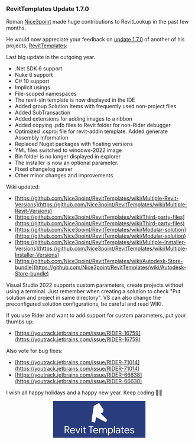 <head>
<meta http-equiv="Content-Type" content="text/html; charset=utf-8">
<link rel="stylesheet" type="text/css" href="bc.css">
<script src="https://cdn.rawgit.com/google/code-prettify/master/loader/run_prettify.js" type="text/javascript"></script>
</head>

<!---


twitter:


&ndash; 
...

linkedin:


#bim #DynamoBim #ForgeDevCon #Revit #API #IFC #SDK #AI #VisualStudio #Autodesk #AEC #adsk

the [Revit API discussion forum](http://forums.autodesk.com/t5/revit-api-forum/bd-p/160) thread

<center>
<img src="img/" alt="" title="" width="600"/>
<p style="font-size: 80%; font-style:italic"></p>
</center>

-->

### RevitTemplates Update 1.7.0

Roman [Nice3point](https://github.com/Nice3point) made
huge contributions to RevitLookup in the past few months.

He would now appreciate your feedback
on [update 1.7.0](https://github.com/Nice3point/RevitTemplates/discussions/19) of another of his projects,
[RevitTemplates](https://github.com/Nice3point/RevitTemplates):

Last big update in the outgoing year.

- .Net SDK 6 support
- Nuke 6 support
- C# 10 support
- Implicit usings
- File-scoped namespaces
- The revit-sln template is now displayed in the IDE
- Added group Solution Items with frequently used non-project files
- Added SubTransaction
- Added extensions for adding images to a ribbon
- Added copying .pdb files to Revit folder for non-Rider debugger
- Optimized .csproj file for revit-addin template. Added generate Assembly Information
- Replaced Nuget packages with floating versions
- YML files switched to windows-2022 image
- Bin folder is no longer displayed in explorer
- The installer is now an optional parameter.
- Fixed changelog parser
- Other minor changes and improvements

Wiki updated:

- [https://github.com/Nice3point/RevitTemplates/wiki/Multiple-Revit-Versions](https://github.com/Nice3point/RevitTemplates/wiki/Multiple-Revit-Versions)
- [https://github.com/Nice3point/RevitTemplates/wiki/Third-party-files](https://github.com/Nice3point/RevitTemplates/wiki/Third-party-files)
- [https://github.com/Nice3point/RevitTemplates/wiki/Modular-solution](https://github.com/Nice3point/RevitTemplates/wiki/Modular-solution)
- [https://github.com/Nice3point/RevitTemplates/wiki/Multiple-Installer-Versions](https://github.com/Nice3point/RevitTemplates/wiki/Multiple-Installer-Versions)
- [https://github.com/Nice3point/RevitTemplates/wiki/Autodesk-Store-bundle](https://github.com/Nice3point/RevitTemplates/wiki/Autodesk-Store-bundle)

Visual Studio 2022 supports custom parameters, create projects without using a terminal.
Just remember when creating a solution to check "Put solution and project in same directory".
VS can also change the preconfigured solution configurations, be careful and read WIKI.

If you use Rider and want to add support for custom parameters, put your thumbs up:

- [https://youtrack.jetbrains.com/issue/RIDER-16759](https://youtrack.jetbrains.com/issue/RIDER-16759)

Also vote for bug fixes:

- [https://youtrack.jetbrains.com/issue/RIDER-71014](https://youtrack.jetbrains.com/issue/RIDER-71014)
- [https://youtrack.jetbrains.com/issue/RIDER-66638](https://youtrack.jetbrains.com/issue/RIDER-66638)

I wish all happy holidays and a happy new year.
Keep coding 🎅🥳

<center>
<img src="img/RevitTemplates.png" alt="RevitTemplates" title="RevitTemplates" width="250"/>
</center>
